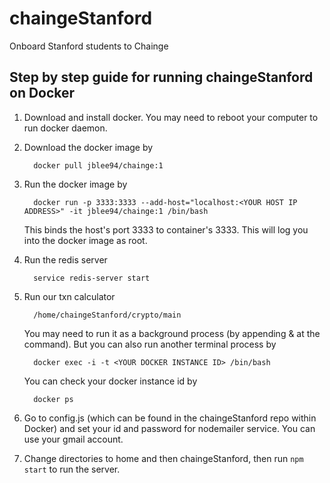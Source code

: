 # chaingeStanford
Onboard Stanford students to Chainge


## Step by step guide for running chaingeStanford on Docker

1. Download and install docker. You may need to reboot your computer to run docker daemon.
1. Download the docker image by 
    ```
      docker pull jblee94/chainge:1
    ```
1. Run the docker image by 
    ```
      docker run -p 3333:3333 --add-host="localhost:<YOUR HOST IP ADDRESS>" -it jblee94/chainge:1 /bin/bash
    ```
    This binds the host's port 3333 to container's 3333. This will log you into the docker image as root.
1. Run the redis server
      ```
        service redis-server start
      ```
1. Run our txn calculator
    ```
      /home/chaingeStanford/crypto/main
    ```
    You may need to run it as a background process (by appending & at the command). But you can also run another terminal process by
    ```
      docker exec -i -t <YOUR DOCKER INSTANCE ID> /bin/bash
    ```

    You can check your docker instance id by
    ```
      docker ps
    ```
1. Go to config.js (which can be found in the chaingeStanford repo within Docker) and set your id and password for nodemailer service. You can use your gmail account. 
1. Change directories to home and then chaingeStanford, then run ```npm start``` to run the server.
